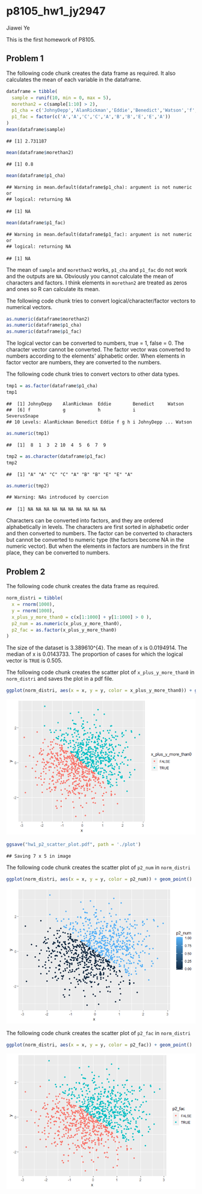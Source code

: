 p8105\_hw1\_jy2947
================
Jiawei Ye

This is the first homework of P8105.

Problem 1
---------

The following code chunk creates the data frame as required. It also calculates the mean of each variable in the dataframe.

``` r
dataframe = tibble(
  sample = runif(10, min = 0, max = 5),
  morethan2 = c(sample[1:10] > 2),
  p1_cha = c('JohnyDepp','AlanRickman','Eddie','Benedict','Watson','f','g','h','i','SeverusSnape'),
  p1_fac = factor(c('A','A','C','C','A','B','B','E','E','A'))
)
mean(dataframe$sample)
```

    ## [1] 2.731187

``` r
mean(dataframe$morethan2)
```

    ## [1] 0.8

``` r
mean(dataframe$p1_cha)
```

    ## Warning in mean.default(dataframe$p1_cha): argument is not numeric or
    ## logical: returning NA

    ## [1] NA

``` r
mean(dataframe$p1_fac)
```

    ## Warning in mean.default(dataframe$p1_fac): argument is not numeric or
    ## logical: returning NA

    ## [1] NA

The mean of `sample` and `morethan2` works, `p1_cha` and `p1_fac` do not work and the outputs are `NA`. Obviously you cannot calculate the mean of characters and factors. I think elements in `morethan2` are treated as zeros and ones so R can calculate its mean.

The following code chunk tries to convert logical/character/factor vectors to numerical vectors.

``` r
as.numeric(dataframe$morethan2)
as.numeric(dataframe$p1_cha)
as.numeric(dataframe$p1_fac)
```

The logical vector can be converted to numbers, true = 1, false = 0. The character vector cannot be converted. The factor vector was converted to numbers according to the elements' alphabetic order. When elements in factor vector are numbers, they are converted to the numbers.

The following code chunk tries to convert vectors to other data types.

``` r
tmp1 = as.factor(dataframe$p1_cha)
tmp1
```

    ##  [1] JohnyDepp    AlanRickman  Eddie        Benedict     Watson      
    ##  [6] f            g            h            i            SeverusSnape
    ## 10 Levels: AlanRickman Benedict Eddie f g h i JohnyDepp ... Watson

``` r
as.numeric(tmp1)
```

    ##  [1]  8  1  3  2 10  4  5  6  7  9

``` r
tmp2 = as.character(dataframe$p1_fac)
tmp2
```

    ##  [1] "A" "A" "C" "C" "A" "B" "B" "E" "E" "A"

``` r
as.numeric(tmp2)
```

    ## Warning: NAs introduced by coercion

    ##  [1] NA NA NA NA NA NA NA NA NA NA

Characters can be converted into factors, and they are ordered alphabetically in levels. The characters are first sorted in alphabetic order and then converted to numbers. The factor can be converted to characters but cannot be converted to numeric type (the factors become NA in the numeric vector). But when the elements in factors are numbers in the first place, they can be converted to numbers.

Problem 2
---------

The following code chunk creates the data frame as required.

``` r
norm_distri = tibble(
  x = rnorm(1000),
  y = rnorm(1000),
  x_plus_y_more_than0 = c(x[1:1000] + y[1:1000] > 0 ),
  p2_num = as.numeric(x_plus_y_more_than0),
  p2_fac = as.factor(x_plus_y_more_than0)
)
```

The size of the dataset is 3.389610^{4}. The mean of x is 0.0194914. The median of x is 0.0143733. The proportion of cases for which the logical vector is `TRUE` is 0.505.

The following code chunk creates the scatter plot of `x_plus_y_more_than0` in `norm_distri` and saves the plot in a pdf file.

``` r
ggplot(norm_distri, aes(x = x, y = y, color = x_plus_y_more_than0)) + geom_point()
```

![](P8105_hw1_jy2947_files/figure-markdown_github/scatter_plot_logical-1.png)

``` r
ggsave("hw1_p2_scatter_plot.pdf", path = './plot')
```

    ## Saving 7 x 5 in image

The following code chunk creates the scatter plot of `p2_num` in `norm_distri`

``` r
ggplot(norm_distri, aes(x = x, y = y, color = p2_num)) + geom_point()
```

![](P8105_hw1_jy2947_files/figure-markdown_github/scatter_plot_numerical-1.png)

The following code chunk creates the scatter plot of `p2_fac` in `norm_distri`

``` r
ggplot(norm_distri, aes(x = x, y = y, color = p2_fac)) + geom_point()
```

![](P8105_hw1_jy2947_files/figure-markdown_github/scatter_plot_factor-1.png)
